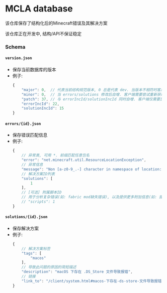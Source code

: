 
# MCLA database

该仓库保存了结构化后的Minecraft错误及其解决方案

该仓库正在开发中, 结构/API不保证稳定

### Schema

#### `version.json`
- 保存当前数据库的版本
- 例子:
    ```js
    {
    	"major": 0,  // 代表当前结构规范版本, 0 总是代表 dev. 当版本不相符时客户端需报错并要求更新
    	"minor": 0,  // 当 errors/solutions 修改后自增. 客户端需要尝试重新获取全部数据文件以确保使用的是最新版本
    	"patch": 37, // 与 errorIncId/solutionIncId 同时自增. 客户端仅需要比较新旧 IncId 以确认需要获取的文件列表
    	"errorIncId": 22,
    	"solutionIncId": 15
    }
    ```

#### `errors/{id}.json`
- 保存错误匹配信息
- 例子:
    ```js
    {
    	// 异常类, 可用 *. 前缀匹配任意包名
    	"error": "net.minecraft.util.ResourceLocationException",
    	// 异常信息
    	"message": "Non [a-z0-9_.-] character in namespace of location: .DS_Store",
    	// 解决方案ID列表
    	"solutions": [
    		1
    	],
        // [可选] 附属脚本ID
        // 用于分析复杂错误(如: fabric mod缺失错误), 以及提供更多附加信息(如: 提供mod下载链接)
        // "scripts": 1
    }
    ```

#### `solutions/{id}.json`
- 保存解决方案
- 例子:
    ```js
    {
    	// 解决方案标签
    	"tags": [
    		"macos"
    	],
    	// 导致此问题的原因的简短描述
    	"description": "macOS 下存在 .DS_Store 文件导致报错",
    	// 链接
    	"link_to": "/client/system.html#macos-下存在-ds-store-文件导致报错"
    }
    ````
<!-- TODO:
#### `scripts/{id}.mjs`
- 提供对应solution的附加信息
- 支持的事件:
    - `afterAnalyze`: 解析附加信息
- 例子:
    ```js
    export function afterAnalyze(error){
        return info
    }
    ```
 -->

